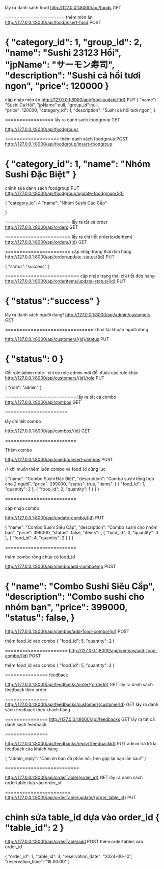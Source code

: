 lấy ra danh sách food
http://127.0.0.1:8000/api/foods GET

=====================
thêm món ăn 
http://127.0.0.1:8000/api/food/insert-food POST

{
    "category_id": 1,
    "group_id": 2,
    "name": "Sushi 23123 Hồi",
    "jpName": "サーモン寿司",
    "description": "Sushi cá hồi tươi ngon",
    "price": 120000
}
=========================
cập nhập món ăn 
http://127.0.0.1:8000/api/food-update/{id} PUT
{
  "name": "Sushi Cá Hồi",
  "jpName":null,
  "group_id":null,  
  "price": 120000,
  "category_id": 1,
  "description": "Sushi cá hồi tươi ngon",
}

=================
lấy ra danh sách foodgroup GET

http://127.0.0.1:8000/api/foodgroups 

===================
thêm danh sách foodgroup POST
http://127.0.0.1:8000/api/foodgroup/insert-foodgroup 

{
    "category_id": 1,
    "name": "Nhóm Sushi Đặc Biệt"
}
==============================
chỉnh sửa danh sách foodgroup PUT
http://127.0.0.1:8000/api/foodgroup/update-foodgroup/{id} 

{
    "category_id": 4
    "name": "Nhóm Sushi Cao Cấp"

}




=======================
lấy ra tất cả order
http://127.0.0.1:8000/api/orders GET

=======================
lấy ra chi tiết order(orderitem)
http://127.0.0.1:8000/api/orders/{id} GET

=======================
cập nhập trạng thái đơn hàng
http://127.0.0.1:8000/api/order/update-status/{id} PUT


{
   "status":"success"
}

==========================
cập nhập trạng thái chi tiết đơn hàng
http://127.0.0.1:8000/api/orderitems/update-status/{id} PUT


{
   "status":"success"
}
===========================
lấy ra danh sách người dungf
http://127.0.0.1:8000/api/admin/customers GET

===============================
khoá tài khoản người dùng

http://127.0.0.1:8000/api/customers/{id}/status PUT

{
    "status": 0
}
=====================
đổi role admin 
note : chỉ có role admin mới đổi được các role khác
http://127.0.0.1:8000/api/customers/{id}/role  PUT

{
  "role": "admin"
}






=========================
lấy ra tất cả combo
http://127.0.0.1:8000/api/combos GET

======================

lấy chi tiết combo

http://127.0.0.1:8000/api/combos/{id} GET



=========================

Thêm combo


http://127.0.0.1:8000/api/combo/insert-combos POST

// khi muốn thêm luôn combo và food_id cùng lúc


{
    "name": "Combo Sushi Đặc Biệt",
    "description": "Combo sushi tổng hợp cho 2 người",
    "price": 299000,
    "status": true,
    "items": [
        { "food_id": 1, "quantity": 2 },
        { "food_id": 2, "quantity": 1 }
    ]
}

=========================

cập nhập combo

http://127.0.0.1:8000/api/update-combo/{id} PUT


{
    "name": "Combo Sushi Siêu Cấp",
    "description": "Combo sushi cho nhóm bạn",
    "price": 399000,
    "status": false,
    "items": [
        { "food_id": 3, "quantity": 3 },
        { "food_id": 4, "quantity": 2 }
    ]
}

=========================

thêm combo rỗng chưa có food_id

http://127.0.0.1:8000/api/combo/add-comboemp POST


{
    "name": "Combo Sushi Siêu Cấp",
    "description": "Combo sushi cho nhóm bạn",
    "price": 399000,
    "status": false,
}
=========================

http://127.0.0.1:8000/api/combos/add-food-combo/{id} POST

thêm food_id vào combo
{
  "food_id": 5,
  "quantity": 2
}

======================
http://127.0.0.1:8000/api/combos/add-food-combo/{id} POST

thêm food_id vào combo
{
  "food_id": 5,
  "quantity": 2
}






===============
feedback

http://127.0.0.1:8000/api/feedbacks/order/{orderId} GET lấy ra danh sách feedback theo order

===============
http://127.0.0.1:8000/api/feedbacks/customer/{customerId} GET lấy ra danh sách feedback theo khách hàng

===============
http://127.0.0.1:8000/api/feedbacks GET lấy ra tất cả danh sách feedback



===============

http://127.0.0.1:8000/api/feedbacks/reply/{feedbackId} PUT admin trả lời lại feedback của khách hàng

{
    "admin_reply": "Cảm ơn bạn đã phản hồi, hẹn gặp lại bạn lần sau!"
}





==========================

http://127.0.0.1:8000/api/orderTable/{order_id}  GET
lấy ra danh sách ordertable dựa vào order_id


=======================
http://127.0.0.1:8000/api/orderTable/update/{order_table_id} PUT

chỉnh sửa table_id dựa vào order_id 
{
    "table_id": 2
}
=======================
http://127.0.0.1:8000/api/orderTable/add POST
 thêm ordertables vào order_id

{
    "order_id": 1,
    "table_id": 3,
    "reservation_date": "2024-06-10",
    "reservation_time": "18:00:00"
}
